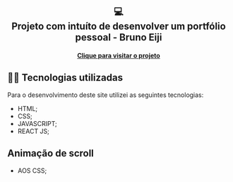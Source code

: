 <h2 align="center">
  💻<br>Projeto com intuíto de desenvolver um portfólio pessoal - Bruno Eiji
</h2>

<h4 align="center"><a href="https://my-portfolio-brunoeiji.vercel.app/">Clique para visitar o projeto</a></h4>

## 👨‍💻 Tecnologias utilizadas

Para o desenvolvimento deste site utilizei as seguintes tecnologias:

- HTML;
- CSS;
- JAVASCRIPT;
- REACT JS;


## Animação de scroll

- AOS CSS;


